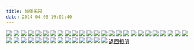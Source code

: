 ```yaml
---
title: 城堡乐园
date: 2024-04-06 19:02:40
---
```

![](https://picx.zhimg.com/80/v2-dfe67b6a024b901e928c5c437a12463a_1440w.png?source=d16d100b)
![](https://picx.zhimg.com/80/v2-252741a15a97d1e403f48fc4fd58bc65_1440w.png?source=d16d100b)
![](https://picx.zhimg.com/80/v2-413f9da8d19f3c745ed7f563a6df4aee_1440w.png?source=d16d100b)
![](https://picx.zhimg.com/80/v2-83b33ab711f3e1b955dae1ee73e266af_1440w.png?source=d16d100b)
![](https://picx.zhimg.com/80/v2-d79aa16f06ca526a463d4402c65b2e9f_1440w.png?source=d16d100b)
![](https://picx.zhimg.com/80/v2-e1ef59d399342c041bd1d4c7cc759110_1440w.png?source=d16d100b)
![](https://picx.zhimg.com/80/v2-8a18f8447b0ecb63faa24bb7653eb906_1440w.png?source=d16d100b)
![](https://pic1.zhimg.com/80/v2-e5729fde8ddacc22dec49c64b0c50bfd_1440w.png?source=d16d100b)
![](https://pic1.zhimg.com/80/v2-81609b84dc7ecbad93d77b019baa68f5_1440w.png?source=d16d100b)
![](https://picx.zhimg.com/80/v2-9af20bf06af774c1b570dbbb6bba334b_1440w.png?source=d16d100b)
![](https://pica.zhimg.com/80/v2-df33ed188e687d2837cb9fac099ffa03_1440w.png?source=d16d100b)
![](https://pic1.zhimg.com/80/v2-20ce6446b220c3a16a0d7e980b6de150_1440w.png?source=d16d100b)
![](https://pic1.zhimg.com/80/v2-0cab62209413d0741bd36754d6a2645c_1440w.png?source=d16d100b)
![](https://picx.zhimg.com/80/v2-43916c4b7a76bb73e73e4e6351d4d73e_1440w.png?source=d16d100b)
![](https://picx.zhimg.com/80/v2-bd164545a145a74326d908122626df57_1440w.png?source=d16d100b)
![](https://picx.zhimg.com/80/v2-28bbb848f766b938eec9ecb6aac72710_1440w.png?source=d16d100b)
![](https://pic1.zhimg.com/80/v2-78a779e26ea34c501ce39af5b6c88b8e_1440w.png?source=d16d100b)
![](https://pic1.zhimg.com/80/v2-a6fb98adaf79e21e5a0a4d5046f53a03_1440w.png?source=d16d100b)
![](https://picx.zhimg.com/80/v2-165e3ff0f0c7272ad17f93d7a1c6a94e_1440w.png?source=d16d100b)
![](https://pica.zhimg.com/80/v2-15dac94a8abad2eaa04a2c87861ff518_1440w.png?source=d16d100b)
![](https://pic1.zhimg.com/80/v2-a9420c169fd824a3cf4a83a06ad402a1_1440w.png?source=d16d100b)
![](https://picx.zhimg.com/80/v2-72fdf1c51c172095435d1164a820110f_1440w.png?source=d16d100b)
![](https://pic1.zhimg.com/80/v2-1bc2aee55dcc5dbed3047d207638e19e_1440w.png?source=d16d100b)
![](https://pic1.zhimg.com/80/v2-1e19055ca4f4212e246c26dcecae04fa_1440w.png?source=d16d100b)
![](https://pic1.zhimg.com/80/v2-6078018bb1e271425ce55b169c9fb2bf_1440w.png?source=d16d100b)
![](https://picx.zhimg.com/80/v2-0df16e2e86753dde9b235703430025a8_1440w.png?source=d16d100b)
![](https://pic1.zhimg.com/80/v2-a357e5e2e311206a9066f4385a2bc0b7_1440w.png?source=d16d100b)
![](https://picx.zhimg.com/80/v2-13af92e8289446b548460a803da30f2f_1440w.png?source=d16d100b)
![](https://pic1.zhimg.com/80/v2-4cdcfd1d5dd29b8617faa649ca0a3a45_1440w.png?source=d16d100b)
![](https://pic1.zhimg.com/80/v2-708faebd873e3ee38c968811a6fb5cce_1440w.png?source=d16d100b)
![](https://picx.zhimg.com/80/v2-3bbe7d7045eed8689d675d65a9eed2cf_1440w.png?source=d16d100b)
![](https://pic1.zhimg.com/80/v2-906c678aff3c461e7690676bea01fc90_1440w.png?source=d16d100b)
![](https://pica.zhimg.com/80/v2-cd544ee5bce0852edf59dfcce6b396fe_1440w.png?source=d16d100b)
![](https://pic1.zhimg.com/80/v2-4efebdbf167236240bbf2b159186290d_1440w.png?source=d16d100b)
![](https://picx.zhimg.com/80/v2-2ef328e322daa162ce6bf5be9a638e9b_1440w.png?source=d16d100b)
![](https://picx.zhimg.com/80/v2-e95b81274530dfda53ca5b3d809ad4b9_1440w.png?source=d16d100b)
![](https://picx.zhimg.com/80/v2-f8093ca2942f68a9c7c8a1dff668f80a_1440w.png?source=d16d100b)
![](https://picx.zhimg.com/80/v2-d4204703ee79ac9273e1e678cd880f20_1440w.png?source=d16d100b)
![](https://pica.zhimg.com/80/v2-99bc355e7667fd81746e6ae19b4a65aa_1440w.png?source=d16d100b)
[返回相册](/Gallery)